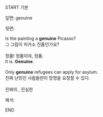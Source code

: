 START
기본

앞면:
genuine


뒷면:
<div>Is the painting a <b>genuine</b> Picasso? </div><div>그 그림이 피카소 진품인가요?<br><br><div><div>정품! 정품이야, 정품.</div></div><div><div>It is. <strong>Genuine</strong>. <br><br><div>Only <strong>genuine</strong> refugees can apply for asylum. </div><div><div>진짜 난민인 사람들만이 망명을 요청할 수 있다.<br><br>진짜의 , 진실한</div></div></div></div></div>


해석:

END